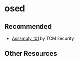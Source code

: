 # osed

## Recommended
<ul>
<li><a href="https://academy.tcm-sec.com/p/assembly-101">Assembly 101</a> by TCM Security</li>
</ul>

## Other Resources